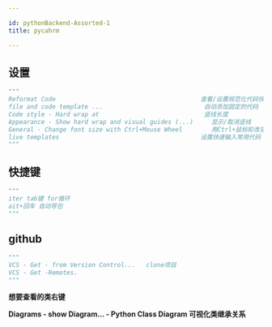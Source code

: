 ```yaml
---

id: pythonBackend-Assorted-1
title: pycahrm

---
```




## 设置

```python
"""
Reformat Code     									 查看/设置规范化代码快捷键
file and code template ... 							  自动添加固定的代码
Code style - Hard wrap at  							  竖线长度
Appearance - Show hard wrap and visual guides (...) 	显示/取消竖线
General - Change font size with Ctrl+Mouse Wheel  		用Ctrl+鼠标轮改变字体大小
live templates 										 设置快速输入常用代码
"""
```

## 快捷键

```python
"""
iter tab键 for循环
ait+回车 自动导包
"""
```

## github

```python
"""
VCS - Get - from Version Control...   clone项目
VCS - Get -Remotes.
"""
```

**想要查看的类右键** 

**Diagrams  -  show Diagram...  -  Python Class Diagram    可视化类继承关系**